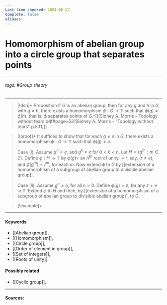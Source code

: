 ```yaml
---
Last time checked: 2024-02-27
Complete: false
aliases:
---
```

# Homomorphism of abelian group into a circle group that separates points
***
###### tags: #Group_theory
***
>[!dsn]+ Proposition
>If $G$ is an abelian group, then for any $g$ and $h$ in $G$, with $g\ne h$, there exists a homomorphism $\phi:G\to\mathbb{T}$ such that $\phi(g)\ne\phi(h)$; that is, $\phi$ separates points of $G$.^[[[Sidney A. Morris - Topology without tears.pdf#page=531|Sidney A. Morris - "Topology without tears" p.531]]]

>[!proof]+
>It suffices to show that for each $g\ne e$ in $G$, there exists a homomorphism $\phi:G\to\mathbb{T}$ such that $\phi(g)\ne e$.
>
>Case $(i)$. Assume $g^{n}=e$, and $g^{k}\ne e$ for $0<k<n$. Let $H=\{g^{m}:m\in\mathbb{Z}\}$. Define $\phi:H\to\mathbb{T}$ by $\phi(g)=$ an $n^{th}$ root of unity $=r$, say, $(r\ne e)$, and $\phi(g^{m})=r^{m}$, for each $m$. Now extend $\phi$ to $G$ by [[extension of a homomorphism of a subgroup of abelian group to divisible abelian group]].
>
>Case $(ii)$. Assume $g^{n}\ne e$, for all $n>0$. Define $\phi(g)=z$, for any $z\ne e$ in $\mathbb{T}$. Extend $\phi$ to $H$ and then, by [[extension of a homomorphism of a subgroup of abelian group to divisible abelian group]], to $G$.

>[!example]+ 
>
***
#### Keywords
- [[Abelian group]],
- [[Homomorphism]],
- [[Circle group]],
- [[Order of element in group]],
- [[Set of integers]],
- [[Roots of unity]]
#### Possibly related
- [[Cyclic group]],
***
#### Sources: